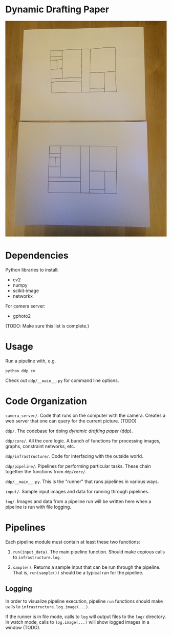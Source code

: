 # Dynamic Drafting Paper

![Horizontal/Vertical Lines Test](doc/hv_lines.jpg)

# Dependencies

Python libraries to install:

* cv2
* numpy
* scikit-image
* networkx

For camera server:

* gphoto2

(TODO: Make sure this list is complete.)


# Usage

Run a pipeline with, e.g.

    python ddp cv

Check out `ddp/__main__.py` for command line options.


# Code Organization

`camera_server/`. Code that runs on the computer with the camera. Creates a web server that one can query for the current picture. (TODO)

`ddp/`. The codebase for doing *dynamic drafting paper* (ddp).

`ddp/core/`. All the core logic. A bunch of functions for processing images, graphs, constraint networks, etc.

`ddp/infrastructure/`. Code for interfacing with the outside world.

`ddp/pipeline/`. Pipelines for performing particular tasks. These chain together the functions from `ddp/core/`.

`ddp/__main__.py`. This is the "runner" that runs pipelines in various ways.

`input/`. Sample input images and data for running through pipelines.

`log/`. Images and data from a pipeline run will be written here when a pipeline is run with file logging.


# Pipelines

Each pipeline module must contain at least these two functions:

1. `run(input_data)`. The main pipeline function. Should make copious calls to `infrastructure.log`.

2. `sample()`. Returns a sample input that can be run through the pipeline. That is, `run(sample())` should be a typical run for the pipeline.

## Logging

In order to visualize pipeline execution, pipeline `run` functions should make calls to `infrastructure.log.image(...)`.

If the runner is in file mode, calls to `log` will output files to the `log/` directory. In watch mode, calls to `log.image(...)` will show logged images in a window (TODO).
